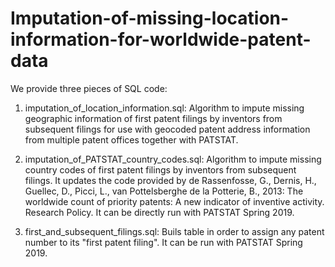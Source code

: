 # Imputation-of-missing-location-information-for-worldwide-patent-data

We provide three pieces of SQL code:

1) imputation_of_location_information.sql: Algorithm to impute missing geographic information of first patent filings by inventors from subsequent filings for use with geocoded patent address information from multiple patent offices together with PATSTAT.

2) imputation_of_PATSTAT_country_codes.sql: Algorithm to impute missing country codes of first patent filings by inventors from subsequent filings. It updates the code provided by de Rassenfosse, G., Dernis, H., Guellec, D., Picci, L., van Pottelsberghe de la Potterie, B., 2013: The worldwide count of priority patents: A new indicator of inventive activity. Research Policy. It can be directly run with PATSTAT Spring 2019.

3) first_and_subsequent_filings.sql: Buils table in order to assign any patent number to its "first patent filing". It can be run with PATSTAT Spring 2019.
  

